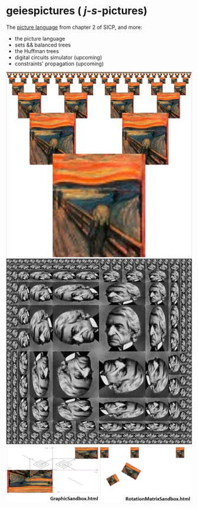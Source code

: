 # geiespictures   ( _j_-_s_-pictures)

The [picture language](https://mitpress.mit.edu/sicp/full-text/sicp/book/node36.html) from chapter 2 of SICP, and more:

- the picture language
- sets && balanced trees
- the Huffman trees
- digital circuits simulator (upcoming)
- constraints' propagation (upcoming)

![alt image](/img/screams.jpg)
![alt image](/img/my_rogers.jpg)
![alt image](/img/sandboxes.jpg)
